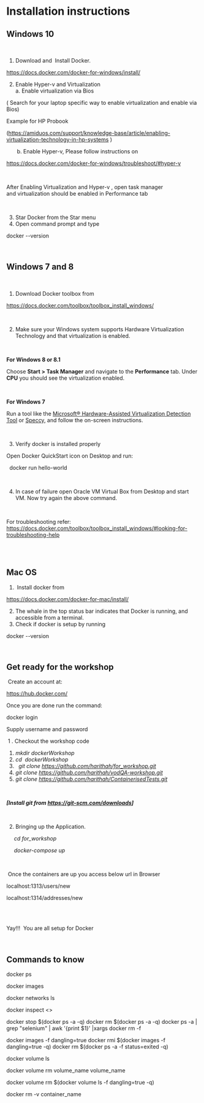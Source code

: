 <h1><strong>Installation instructions</strong></h1>
<h2><a id="user-content-windows-10" class="anchor" href="https://github.com/harithah/vodQA-workshop/blob/master/README.md#windows-10" aria-hidden="true"></a><strong>Windows 10</strong></h2>
<p>&nbsp;</p>
<ol>
<li>Download and &nbsp;Install Docker.</li>
</ol>
<p><a href="https://docs.docker.com/docker-for-windows/install/" rel="nofollow">https://docs.docker.com/docker-for-windows/install/</a></p>
<ol start="2">
<li>Enable Hyper-v and Virtualization <br />a. Enable virtualization via Bios</li>
</ol>
<p>( Search for your laptop specific way to enable virtualization&nbsp;and enable via Bios)</p>
<p>Example for HP Probook &nbsp;</p>
<p>(<a href="https://amiduos.com/support/knowledge-base/article/enabling-virtualization-technology-in-hp-systems" rel="nofollow">https://amiduos.com/support/knowledge-base/article/enabling-virtualization-technology-in-hp-systems</a> )</p>
<p>&nbsp; &nbsp; &nbsp; &nbsp;b. Enable Hyper-v, Please follow instructions on &nbsp; &nbsp;</p>
<p><a href="https://docs.docker.com/docker-for-windows/troubleshoot/#hyper-v" rel="nofollow">https://docs.docker.com/docker-for-windows/troubleshoot/#hyper-v</a></p>
<p>&nbsp;</p>
<p>After Enabling Virtualization and Hyper-v , open task manager and&nbsp;virtualization should be enabled in Performance tab</p>
<p>&nbsp; &nbsp; &nbsp; &nbsp;&nbsp;</p>
<ol start="3">
<li>Star Docker from the Star menu</li>
<li>Open command prompt and type</li>
</ol>
<p>docker --version</p>
<p>&nbsp;</p>
<h2><a id="user-content-windows-7-and-8" class="anchor" href="https://github.com/harithah/vodQA-workshop/blob/master/README.md#windows-7-and-8" aria-hidden="true"></a><strong>Windows 7 and 8</strong></h2>
<p>&nbsp;</p>
<ol>
<li>Download Docker toolbox from</li>
</ol>
<p><a href="https://docs.docker.com/toolbox/toolbox_install_windows/" rel="nofollow">https://docs.docker.com/toolbox/toolbox_install_windows/</a></p>
<p>&nbsp;</p>
<ol start="2">
<li>Make sure your Windows system supports Hardware Virtualization Technology and that virtualization is enabled.</li>
</ol>
<p>&nbsp;</p>
<p><strong>For Windows 8 or 8.1</strong></p>
<p>Choose <strong>Start &gt; Task Manager</strong> and navigate to the <strong>Performance</strong> tab. Under <strong>CPU</strong> you should see the virtualization enabled.</p>
<p>&nbsp; &nbsp; &nbsp; &nbsp; &nbsp;&nbsp; &nbsp;&nbsp;</p>
<p><strong>For Windows 7</strong></p>
<p>Run a tool like the <a href="http://www.microsoft.com/en-us/download/details.aspx?id=592" rel="nofollow">Microsoft&reg; Hardware-Assisted Virtualization Detection Tool</a> or <a href="https://www.piriform.com/speccy" rel="nofollow">Speccy</a>, and follow the on-screen instructions.</p>
<p>&nbsp;</p>
<ol start="3">
<li>Verify docker is installed properly</li>
</ol>
<p>Open Docker QuickStart icon on Desktop and run:</p>
<p>&nbsp;&nbsp;docker run hello-world</p>
<p>&nbsp;</p>
<ol start="4">
<li>In case of failure open Oracle VM Virtual Box from Desktop and start VM. Now try again the above command.</li>
</ol>
<p>&nbsp;</p>
<p>For troubleshooting refer: <a href="https://docs.docker.com/toolbox/toolbox_install_windows/#looking-for-troubleshooting-help" rel="nofollow">https://docs.docker.com/toolbox/toolbox_install_windows/#looking-for-troubleshooting-help</a></p>
<p><br /><br /></p>
<h2><a id="user-content-mac-os" class="anchor" href="https://github.com/harithah/vodQA-workshop/blob/master/README.md#mac-os" aria-hidden="true"></a><strong>Mac OS</strong></h2>
<ol>
<li>&nbsp;Install docker from</li>
</ol>
<p><a href="https://docs.docker.com/docker-for-mac/install/" rel="nofollow">https://docs.docker.com/docker-for-mac/install/</a></p>
<ol start="2">
<li>The whale in the top status bar indicates that Docker is running, and accessible from a terminal.</li>
<li>Check if docker is setup by running</li>
</ol>
<p>docker --version</p>
<p>&nbsp;</p>
<h2><a id="user-content-get-ready-for-the-workshop" class="anchor" href="https://github.com/harithah/vodQA-workshop/blob/master/README.md#get-ready-for-the-workshop" aria-hidden="true"></a><strong>Get ready for the workshop</strong></h2>
<p>&nbsp;Create an account at:</p>
<p><a href="https://hub.docker.com/">https://hub.docker.com/</a></p>
<p>Once you are done run the command:</p>
<p>docker login</p>
<p>Supply username and password</p>
<p>&nbsp;1 . Checkout the workshop code</p>
<ol>
<li><em> mkdir dockerWorkshop</em></li>
<li><em>cd</em><em> &nbsp;</em><em>dockerWorkshop</em></li>
<li><em> &nbsp;</em> <em>git clone</em> <a href="https://github.com/harithah/for_workshop.git"><em>https://github.com/harithah/for_workshop.git</em></a></li>
<li><em> git clone</em> <a href="https://github.com/harithah/vodQA-workshop.git"><em>https://github.com/harithah/vodQA-workshop.git</em></a></li>
<li><em>git clone</em> <a href="https://github.com/harithah/ContainerisedTests.git"><em>https://github.com/harithah/ContainerisedTests.git</em></a></li>
</ol>
<p>&nbsp;</p>
<p><strong><em>[Install git from </em></strong><a href="https://git-scm.com/downloads" rel="nofollow"><strong><em>https://git-scm.com/downloads</em></strong></a><strong><em>]</em></strong></p>
<p>&nbsp;</p>
<ol start="2">
<li>Bringing up the Application.</li>
</ol>
<p>&nbsp;&nbsp;&nbsp;&nbsp;<em>&nbsp;cd for_workshop</em></p>
<p><em> &nbsp;&nbsp;&nbsp;&nbsp;&nbsp;docker-compose up</em></p>
<p>&nbsp;</p>
<p>&nbsp;Once the containers are up you access below url in Browser</p>
<p>localhost:1313/users/new</p>
<p>localhost:1314/addresses/new</p>
<p><br /><br /></p>
<p>Yay!!! &nbsp;You are all setup for Docker</p>
<p>&nbsp;</p>
<h2>Commands to know</h2>
<p>docker ps</p>
<p>docker images</p>
<p>docker networks ls</p>
<p>docker inspect &lt;&gt;</p>
<p>docker stop $(docker ps -a -q) docker rm $(docker ps -a -q) docker ps -a | grep "selenium" | awk '{print $1}' |xargs docker rm -f</p>
<p>docker images -f dangling=true docker rmi $(docker images -f dangling=true -q) docker rm $(docker ps -a -f status=exited -q)</p>
<p>docker volume ls</p>
<p>docker volume rm volume_name volume_name</p>
<p>docker volume rm $(docker volume ls -f dangling=true -q)</p>
<p>docker rm -v container_name</p>
